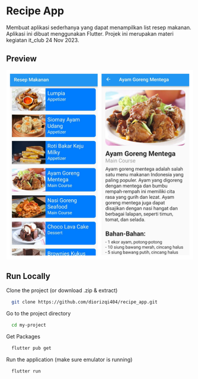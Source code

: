 
# Recipe App

Membuat aplikasi sederhanya yang dapat menampilkan list resep makanan. Aplikasi ini dibuat menggunakan Flutter. Projek ini merupakan materi kegiatan it_club 24 Nov 2023.




## Preview

![App Screenshot](./Preview.jpg)


## Run Locally

Clone the project (or download .zip & extract)

```bash
  git clone https://github.com/diorizqi404/recipe_app.git
```

Go to the project directory

```bash
  cd my-project
```

Get Packages

```bash
  flutter pub get
```

Run the application (make sure emulator is running)

```bash
  flutter run
```
